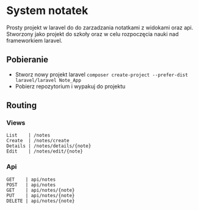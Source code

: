 
# System notatek

Prosty projekt w laravel do do zarzadzania notatkami z widokami oraz api.<br>
Stworzony jako projekt do szkoły oraz w celu rozpoczęcia nauki nad frameworkiem laravel.
## Pobieranie
 - Stworz nowy projekt laravel ```composer create-project --prefer-dist laravel/laravel Note_App```
 - Pobierz repozytorium i wypakuj do projektu
## Routing
### Views
```
List    | /notes
Create  | /notes/create
Details | /notes/details/{note}
Edit    | /notes/edit/{note}
```
### Api
```
GET    | api/notes
POST   | api/notes
GET    | api/notes/{note}
PUT    | api/notes/{note}
DELETE | api/notes/{note}
```
